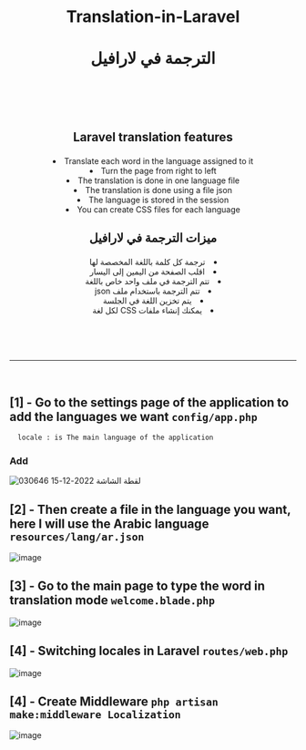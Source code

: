 # <p align="center" > Translation-in-Laravel </p>
# <p align="center"> الترجمة في لارافيل </p>



<br><br><br>

##  <p align="center" >  Laravel translation features </p>
<li align="center"> Translate each word in the language assigned to it </li>
<li align="center"> Turn the page from right to left</li>
<li align="center"> The translation is done in one language file</li>
<li align="center"> The translation is done using a file json</li>
<li align="center">  The language is stored in the session</li>
<li align="center">  You can create CSS files for each language </li>


## <p align="center"> ميزات الترجمة في لارافيل   </p>
<li dir="rtl" align="center"> ترجمة كل كلمة باللغة المخصصة لها </li>
<li dir="rtl" align="center"> اقلب الصفحة من اليمين إلى اليسار </li>
<li dir="rtl" align="center"> تتم الترجمة في ملف واحد خاص باللغة </li>
<li dir="rtl" align="center"> تتم الترجمة باستخدام ملف json </li>
<li dir="rtl" align="center"> يتم تخزين اللغة في الجلسة </li>
<li dir="rtl" align="center"> يمكنك إنشاء ملفات CSS لكل لغة </li>


<br><br><br>
<hr>
<br>

 ## [1] - Go to the settings page of the application to add the languages we want    `config/app.php` 

```bash
  locale : is The main language of the application
```

###   Add 

 ![لقطة الشاشة 2022-12-15 030646](https://user-images.githubusercontent.com/94997828/207741941-c6a66a4e-59ce-4d1e-80c3-f8351b999670.png)
 <br>

 ## [2] - Then create a file in the language you want, here I will use the Arabic language `resources/lang/ar.json` 


![image](https://user-images.githubusercontent.com/94997828/207743448-146fd867-b990-4175-9849-8fe068703aee.png)


 ## [3] - Go to the main page to type the word in translation mode `welcome.blade.php` 

 
![image](https://user-images.githubusercontent.com/94997828/207743648-d3300aaf-31e2-4a76-a4e7-e58ef1546897.png)


 ## [4] - Switching locales in Laravel  `routes/web.php` 
 
 ![image](https://user-images.githubusercontent.com/94997828/207743892-2bae5779-baa1-4f89-b4e7-abaff0d2298d.png)


 ## [4] - Create  Middleware  `php artisan make:middleware Localization` 
 
 ![image](https://user-images.githubusercontent.com/94997828/207744116-76dc949f-468d-4127-9458-e7cb699f4835.png)




